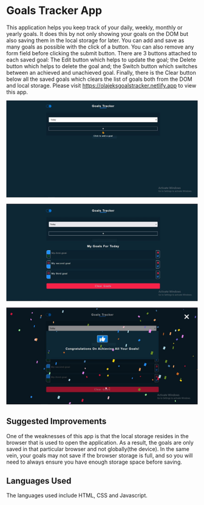 # Goals Tracker App

This application helps you keep track of your daily, weekly, monthly or yearly goals. It does this by not only showing your goals on the DOM but also saving them in the local storage for later. You can add and save as many goals as possible with the click of a button. You can also remove any form field before clicking the submit button. There are 3 buttons attached to each saved goal: The Edit button which helps to update the goal; the Delete button which helps to delete the goal and; the Switch button which switches between an achieved and unachieved goal. Finally, there is the Clear button below all the saved goals which clears the list of goals both from the DOM and local storage.
Please visit https://olajeksgoalstracker.netlify.app to view this app.


![screenshot](/assets/images/Capture.jpg)


![screenshot](/assets/images/Capture2.jpg)


![screenshot](/assets/images/Capture3.jpg)


## Suggested Improvements

One of the weaknesses of this app is that the local storage resides in the browser that is used to open the application. As a result, the goals are only saved in that particular browser and not globally(the device). In the same vein, your goals may not save if the browser storage is full, and so you will need to always ensure you have enough storage space before saving.

## Languages Used

The languages used include HTML, CSS and Javascript.

